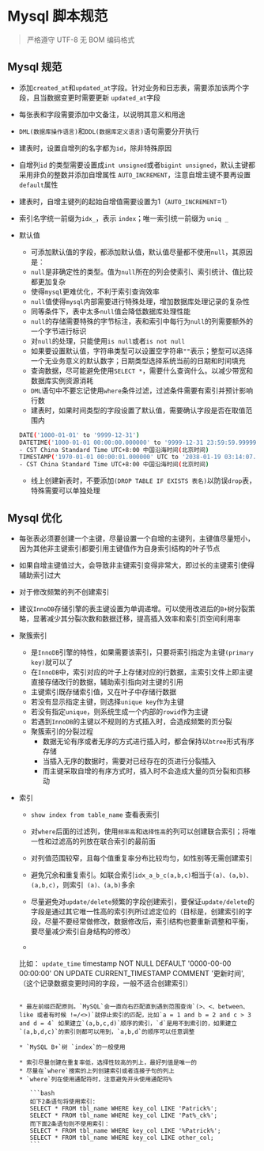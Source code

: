 # Mysql 脚本规范

> 严格遵守 UTF-8 无 BOM 编码格式

## Mysql 规范

* 添加`created_at`和`updated_at`字段。针对业务和日志表，需要添加该两个字段，且当数据变更时需要更新 		`updated_at`字段

* 每张表和字段需要添加中文备注，以说明其意义和用途

* `DML(数据库操作语言)`和`DDL(数据库定义语言)`语句需要分开执行

* 建表时，设置自增列的名字都为`id`，除非特殊原因

* 自增列`id` 的类型需要设置成`int unsigned`或者`bigint unsigned`，默认主键都采用非负的整数并添加自增属性 `AUTO_INCREMENT`，注意自增主键不要再设置`default`属性

* 建表时，自增主键列的起始自增值需要设置为1（`AUTO_INCREMENT`=1）

* 索引名字统一前缀为`idx_`，表示 `index`；唯一索引统一前缀为 `uniq _`

* 默认值

  * 可添加默认值的字段，都添加默认值，默认值尽量都不使用`null`，其原因是：
  * `null`是非确定性的类型。值为`null`所在的列会使索引、索引统计、值比较都更加复杂
  * 使得`mysql`更难优化，不利于索引查询效率
  * `null`值使得`mysql`内部需要进行特殊处理，增加数据库处理记录的复杂性
  * 同等条件下，表中太多`null`值会降低数据库处理性能
  * `null`的存储需要特殊的字节标注，表和索引中每行为`null`的列需要额外的一个字节进行标识
  * 对`null`的处理，只能使用`is null`或者`is not null`
  * 如果要设置默认值，字符串类型可以设置空字符串`""`表示；整型可以选择一个无业务意义的默认数字；日期类型选择系统当前的日期和时间填充
  * 查询数据，尽可能避免使用`SELECT *`，需要什么查询什么。以减少带宽和数据库实例资源消耗
  * `DML`语句中不要忘记使用`where`条件过滤，过滤条件需要有索引并预计影响行数
  * 建表时，如果时间类型的字段设置了默认值，需要确认字段是否在取值范围内

  ```bash
  DATE('1000-01-01' to '9999-12-31')
  DATETIME('1000-01-01 00:00:00.000000' to '9999-12-31 23:59:59.999999')
  - CST China Standard Time UTC+8:00 中国沿海时间(北京时间)
  TIMESTAMP('1970-01-01 00:00:01.000000' UTC to '2038-01-19 03:14:07.999999' UTC)
  - CST China Standard Time UTC+8:00 中国沿海时间(北京时间)
  ```

  * 线上创建新表时，不要添加`(DROP TABLE IF EXISTS 表名)`以防误`drop`表，特殊需要可以单独处理

## Mysql 优化

* 每张表必须要创建一个主键，尽量设置一个自增的主键列，主键值尽量短小，因为其他非主键索引都要引用主键值作为自身索引结构的叶子节点

* 如果自增主键值过大，会导致非主键索引变得非常大，即过长的主键索引使得辅助索引过大

* 对于修改频繁的列不创建索引

* 建议`InnoDB`存储引擎的表主键设置为单调递增。可以使用改进后的`B+`树分裂策略，显著减少其分裂次数和数据迁移，提高插入效率和索引页空间利用率

* 聚簇索引

  * 是`InnoDB`引擎的特性，如果需要该索引，只要将索引指定为主键`(primary key)`就可以了
  * 在`InnoDB`中，索引对应的叶子上存储对应的行数据，主索引文件上即主键直接存储改行的数据，辅助索引指向对主键的引用
  * 主键索引既存储索引值，又在叶子中存储行数据
  * 若没有显示指定主键，则选择`unique key`作为主键
  * 若没有指定`unique`，则系统生成一个内部的`rowid`作为主键
  * 若遇到`InnoDB`的主键以不规则的方式插入时，会造成频繁的页分裂
  * 聚簇索引的分裂过程
    * 数据无论有序或者无序的方式进行插入时，都会保持以`btree`形式有序存储
    * 当插入无序的数据时，需要对已经存在的页进行分裂插入
    * 而主键采取自增的有序方式时，插入时不会造成大量的页分裂和页移动

* 索引

  * `show index from table_name` 查看表索引
  * 对`where`后面的过滤列，使用`频率高`和`选择性高`的列可以创建联合索引；将唯一性和过滤高的列放在联合索引的最前面
  * 对列值范围较窄，且每个值重复率分布比较均匀，如性别等无需创建索引
  * 避免冗余和重复索引。如联合索引`idx_a_b_c(a,b,c)`相当于`(a)、(a,b)、(a,b,c)`，则索引` (a)、(a,b)`多余
  *  尽量避免对`update/delete`频繁的字段创建索引，要保证`update/delete`的字段是通过其它唯一性高的索引列所过滤定位的（目标是，创建索引的字段，尽量不要经常做修改，数据修改后，索引结构也要重新调整和平衡，要尽量减少索引自身结构的修改）

  *  ```bash
    比如： `update_time` timestamp NOT NULL DEFAULT '0000-00-00 00:00:00' ON UPDATE CURRENT_TIMESTAMP COMMENT '更新时间',（这个记录数据变更时间的字段，一般不适合创建索引）
    ```

  * 最左前缀匹配原则。`MySQL`会一直向右匹配直到遇到范围查询`(>、<、between、like 或者有时候 !=/<>)`就停止索引的匹配，比如`a = 1 and b = 2 and c > 3 and d = 4` 如果建立`(a,b,c,d)`顺序的索引，`d`是用不到索引的，如果建立`(a,b,d,c)`的索引则都可以用到，`a,b,d`的顺序可以任意调整

  * `MySQL B+`树 `index`的一般使用

    * 索引尽量创建在重复率低，选择性较高的列上，最好列值是唯一的
    * 尽量在`where`搜索的上列创建索引或者连接子句的列上
    * `where`列在使用通配符时，注意避免开头使用通配符%

       ```bash
       如下2条语句将使用索引:
       SELECT * FROM tbl_name WHERE key_col LIKE 'Patrick%';
       SELECT * FROM tbl_name WHERE key_col LIKE 'Pat%_ck%';
       而下面2条语句则不使用索引：
       SELECT * FROM tbl_name WHERE key_col LIKE '%Patrick%';
       SELECT * FROM tbl_name WHERE key_col LIKE other_col;
       ```

